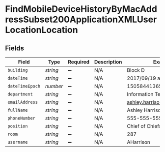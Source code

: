 # FindMobileDeviceHistoryByMacAddressSubset200ApplicationXMLUserLocationLocation


## Fields

| Field                       | Type                        | Required                    | Description                 | Example                     |
| --------------------------- | --------------------------- | --------------------------- | --------------------------- | --------------------------- |
| `building`                  | *string*                    | :heavy_minus_sign:          | N/A                         | Block D                     |
| `dateTime`                  | *string*                    | :heavy_minus_sign:          | N/A                         | 2017/09/19 at 1:02 PM       |
| `dateTimeEpoch`             | *number*                    | :heavy_minus_sign:          | N/A                         | 1505844136509               |
| `department`                | *string*                    | :heavy_minus_sign:          | N/A                         | Information Technology      |
| `emailAddress`              | *string*                    | :heavy_minus_sign:          | N/A                         | ashley.harrison@company.com |
| `fullName`                  | *string*                    | :heavy_minus_sign:          | N/A                         | Ashley Harrison             |
| `phoneNumber`               | *string*                    | :heavy_minus_sign:          | N/A                         | 555-555-5555                |
| `position`                  | *string*                    | :heavy_minus_sign:          | N/A                         | Chief of Chiefs             |
| `room`                      | *string*                    | :heavy_minus_sign:          | N/A                         | 287                         |
| `username`                  | *string*                    | :heavy_minus_sign:          | N/A                         | AHarrison                   |